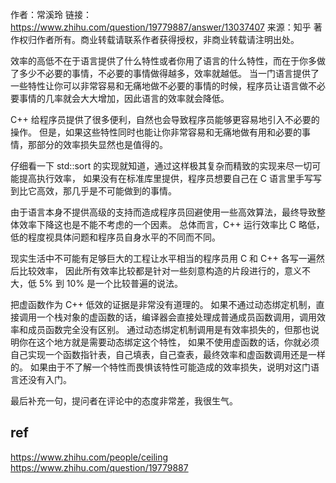 作者：常溪玲
链接：https://www.zhihu.com/question/19779887/answer/13037407
来源：知乎
著作权归作者所有。商业转载请联系作者获得授权，非商业转载请注明出处。

效率的高低不在于语言提供了什么特性或者你用了语言的什么特性，而在于你多做了多少不必要的事情，不必要的事情做得越多，效率就越低。
当一门语言提供了一些特性让你可以非常容易和无痛地做不必要的事情的时候，程序员让语言做不必要事情的几率就会大大增加，因此语言的效率就会降低。

C++ 给程序员提供了很多便利，自然也会导致程序员能够更容易地引入不必要的操作。
但是，如果这些特性同时也能让你非常容易和无痛地做有用和必要的事情，那部分的效率损失显然也是值得的。

仔细看一下 std::sort 的实现就知道，通过这样极其复杂而精致的实现来尽一切可能提高执行效率，
如果没有在标准库里提供，程序员想要自己在 C 语言里手写写到比它高效，那几乎是不可能做到的事情。

由于语言本身不提供高级的支持而造成程序员回避使用一些高效算法，最终导致整体效率下降这也是不能不考虑的一个因素。
总体而言，C++ 运行效率比 C 略低，低的程度视具体问题和程序员自身水平的不同而不同。

现实生活中不可能有足够巨大的工程让水平相当的程序员用 C 和 C++ 各写一遍然后比较效率，
因此所有效率比较都是针对一些刻意构造的片段进行的，意义不大，低 5% 到 10% 是一个比较普遍的说法。

把虚函数作为 C++ 低效的证据是非常没有道理的。
如果不通过动态绑定机制，直接调用一个栈对象的虚函数的话，编译器会直接处理成普通成员函数调用，调用效率和成员函数完全没有区别。
通过动态绑定机制调用是有效率损失的，但那也说明你在这个地方就是需要动态绑定这个特性，
如果不使用虚函数的话，你就必须自己实现一个函数指针表，自己填表，自己查表，最终效率和虚函数调用还是一样的。
如果由于不了解一个特性而畏惧该特性可能造成的效率损失，说明对这门语言还没有入门。

最后补充一句，提问者在评论中的态度非常差，我很生气。

## ref
https://www.zhihu.com/people/ceiling
https://www.zhihu.com/question/19779887
